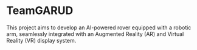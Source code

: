 # TeamGARUD
This project aims to develop an AI-powered rover equipped with a robotic arm, seamlessly integrated with an Augmented Reality (AR) and Virtual Reality (VR) display system.
